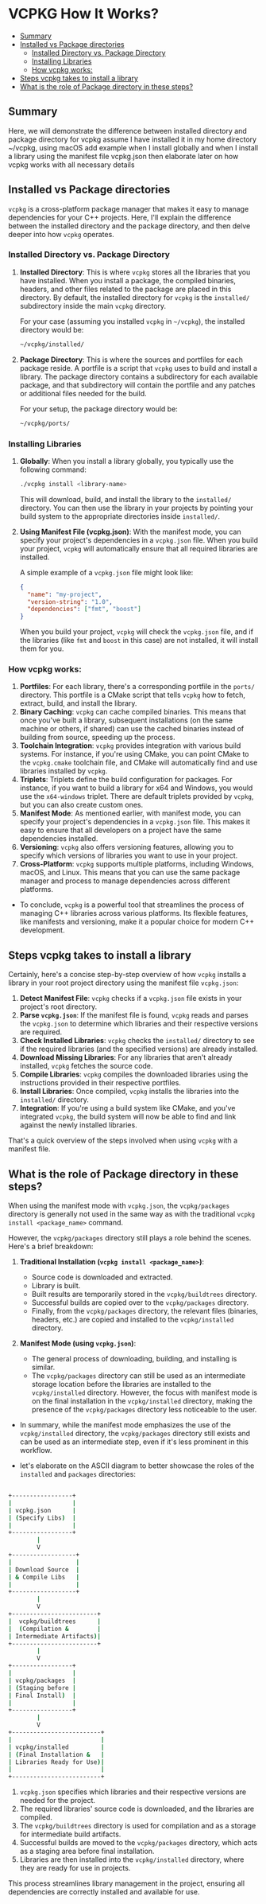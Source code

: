 # VCPKG How It Works?

<!-- vim-markdown-toc GitLab -->

* [Summary](#summary)
* [Installed vs Package directories](#installed-vs-package-directories)
    * [Installed Directory vs. Package Directory](#installed-directory-vs-package-directory)
    * [Installing Libraries](#installing-libraries)
    * [How vcpkg works:](#how-vcpkg-works)
* [Steps vcpkg takes to install a library](#steps-vcpkg-takes-to-install-a-library)
* [What is the role of Package directory in these steps?](#what-is-the-role-of-package-directory-in-these-steps)

<!-- vim-markdown-toc -->

## Summary

Here, we will demonstrate the difference between installed directory and
package directory for vcpkg assume I have installed it in my home directory
~/vcpkg, using macOS add example when I install globally and when I install a
library using the manifest file vcpkg.json then elaborate later on how vcpkg
works with all necessary details

## Installed vs Package directories

`vcpkg` is a cross-platform package manager that makes it easy to manage
dependencies for your C++ projects. Here, I'll explain the difference between
the installed directory and the package directory, and then delve deeper into
how `vcpkg` operates.

### Installed Directory vs. Package Directory

1. **Installed Directory**: This is where `vcpkg` stores all the libraries that
   you have installed. When you install a package, the compiled binaries,
   headers, and other files related to the package are placed in this directory.
   By default, the installed directory for `vcpkg` is the `installed/`
   subdirectory inside the main `vcpkg` directory.

   For your case (assuming you installed `vcpkg` in `~/vcpkg`), the installed
   directory would be:

   ```sh
   ~/vcpkg/installed/
   ```

2. **Package Directory**: This is where the sources and portfiles for each
   package reside. A portfile is a script that `vcpkg` uses to build and
   install a library. The package directory contains a subdirectory for each
   available package, and that subdirectory will contain the portfile and any
   patches or additional files needed for the build.

   For your setup, the package directory would be:

   ```sh
   ~/vcpkg/ports/
   ```

### Installing Libraries

1. **Globally**: When you install a library globally, you typically use the
   following command:

   ```sh
   ./vcpkg install <library-name>
   ```

   This will download, build, and install the library to the `installed/`
   directory. You can then use the library in your projects by pointing your
   build system to the appropriate directories inside `installed/`.

2. **Using Manifest File (vcpkg.json)**: With the manifest mode, you can
   specify your project's dependencies in a `vcpkg.json` file. When you build
   your project, `vcpkg` will automatically ensure that all required libraries are
   installed.

   A simple example of a `vcpkg.json` file might look like:

   ```json
   {
     "name": "my-project",
     "version-string": "1.0",
     "dependencies": ["fmt", "boost"]
   }
   ```

   When you build your project, `vcpkg` will check the `vcpkg.json` file, and
   if the libraries (like `fmt` and `boost` in this case) are not installed, it
   will install them for you.

### How vcpkg works:

1. **Portfiles**: For each library, there's a corresponding portfile in the
   `ports/` directory. This portfile is a CMake script that tells `vcpkg` how
   to fetch, extract, build, and install the library.
2. **Binary Caching**: `vcpkg` can cache compiled binaries. This means that
   once you've built a library, subsequent installations (on the same machine
   or others, if shared) can use the cached binaries instead of building from
   source, speeding up the process.
3. **Toolchain Integration**: `vcpkg` provides integration with various build
   systems. For instance, if you're using CMake, you can point CMake to the
   `vcpkg.cmake` toolchain file, and CMake will automatically find and use
   libraries installed by `vcpkg`.
4. **Triplets**: Triplets define the build configuration for packages. For
   instance, if you want to build a library for x64 and Windows, you would use
   the `x64-windows` triplet. There are default triplets provided by `vcpkg`, but
   you can also create custom ones.
5. **Manifest Mode**: As mentioned earlier, with manifest mode, you can specify
   your project's dependencies in a `vcpkg.json` file. This makes it easy to
   ensure that all developers on a project have the same dependencies installed.
6. **Versioning**: `vcpkg` also offers versioning features, allowing you to
   specify which versions of libraries you want to use in your project.
7. **Cross-Platform**: `vcpkg` supports multiple platforms, including Windows,
   macOS, and Linux. This means that you can use the same package manager and
   process to manage dependencies across different platforms.

- To conclude, `vcpkg` is a powerful tool that streamlines the process of
  managing C++ libraries across various platforms. Its flexible features, like
  manifests and versioning, make it a popular choice for modern C++ development.

## Steps vcpkg takes to install a library

Certainly, here's a concise step-by-step overview of how `vcpkg` installs a
library in your root project directory using the manifest file `vcpkg.json`:

1. **Detect Manifest File**: `vcpkg` checks if a `vcpkg.json` file exists in
   your project's root directory.
2. **Parse `vcpkg.json`**: If the manifest file is found, `vcpkg` reads and
   parses the `vcpkg.json` to determine which libraries and their respective
   versions are required.
3. **Check Installed Libraries**: `vcpkg` checks the `installed/` directory to
   see if the required libraries (and the specified versions) are already
   installed.
4. **Download Missing Libraries**: For any libraries that aren't already
   installed, `vcpkg` fetches the source code.
5. **Compile Libraries**: `vcpkg` compiles the downloaded libraries using the
   instructions provided in their respective portfiles.
6. **Install Libraries**: Once compiled, `vcpkg` installs the libraries into
   the `installed/` directory.
7. **Integration**: If you're using a build system like CMake, and you've
   integrated `vcpkg`, the build system will now be able to find and link
   against the newly installed libraries.

That's a quick overview of the steps involved when using `vcpkg` with a
manifest file.

## What is the role of Package directory in these steps?

When using the manifest mode with `vcpkg.json`, the `vcpkg/packages` directory
is generally not used in the same way as with the traditional `vcpkg install
<package_name>` command.

However, the `vcpkg/packages` directory still plays a role behind the scenes.
Here's a brief breakdown:

1. **Traditional Installation (`vcpkg install <package_name>`)**:

   - Source code is downloaded and extracted.
   - Library is built.
   - Built results are temporarily stored in the `vcpkg/buildtrees` directory.
   - Successful builds are copied over to the `vcpkg/packages` directory.
   - Finally, from the `vcpkg/packages` directory, the relevant files
     (binaries, headers, etc.) are copied and installed to the `vcpkg/installed`
     directory.

2. **Manifest Mode (using `vcpkg.json`)**:
   - The general process of downloading, building, and installing is similar.
   - The `vcpkg/packages` directory can still be used as an intermediate
     storage location before the libraries are installed to the `vcpkg/installed`
     directory. However, the focus with manifest mode is on the final
     installation in the `vcpkg/installed` directory, making the presence of the
     `vcpkg/packages` directory less noticeable to the user.

- In summary, while the manifest mode emphasizes the use of the
  `vcpkg/installed` directory, the `vcpkg/packages` directory still exists and
  can be used as an intermediate step, even if it's less prominent in this
  workflow.

- let's elaborate on the ASCII diagram to better showcase the roles of the `installed` and `packages` directories:

```sh

+-----------------+
|                 |
| vcpkg.json      |
| (Specify Libs)  |
|                 |
+-----------------+
        |
        V
+------------------+
|                  |
| Download Source  |
| & Compile Libs   |
|                  |
+------------------+
        |
        V
+------------------------+
|  vcpkg/buildtrees      |
|  (Compilation &        |
| Intermediate Artifacts)|
+------------------------+
        |
        V
+-----------------+
|                 |
| vcpkg/packages  |
| (Staging before |
| Final Install)  |
|                 |
+-----------------+
        |
        V
+-------------------------+
|                         |
| vcpkg/installed         |
| (Final Installation &   |
| Libraries Ready for Use)|
|                         |
+-------------------------+
```

1. `vcpkg.json` specifies which libraries and their respective versions are
   needed for the project.
2. The required libraries' source code is downloaded, and the libraries are
   compiled.
3. The `vcpkg/buildtrees` directory is used for compilation and as a storage
   for intermediate build artifacts.
4. Successful builds are moved to the `vcpkg/packages` directory, which acts as
   a staging area before final installation.
5. Libraries are then installed into the `vcpkg/installed` directory, where
   they are ready for use in projects.

This process streamlines library management in the project, ensuring all
dependencies are correctly installed and available for use.
